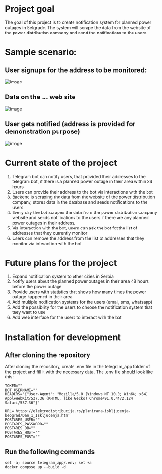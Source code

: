 # Project goal
The goal of this project is to create notification system for planned power outages in Belgrade. The system will scrape the data from the website of the power distribution company and send the notifications to the users.

# Sample scenario:
## User signups for the address to be monitored:
![image](https://github.com/user-attachments/assets/5d1cd58b-7874-495d-9f01-05e6c6373975)

## Data on the ... web site
![image](https://github.com/user-attachments/assets/82bb9834-ba23-456f-bc72-7397e155966f)

## User gets notified (address is provided for demonstration purpose)
![image](https://github.com/user-attachments/assets/46aea1f5-2128-4460-9bed-39a77b929461)



# Current state of the project
1. Telegram bot can notify users, that provided their addresses to the telegram bot, if there is a planned power outage in their area within 24 hours
2. Users can provide their address to the bot via interactions with the bot 
3. Backend is scraping the data from the website of the power distribution company, stores data in the database and sends notifications to the users
4. Every day the bot scrapes the data from the power distribution company website and sends notifications to the users if there are any planned power outages in their address.
5. Via interaction with the bot, users can ask the bot fot the list of addresses that they currently monitor
6. Users can remove the address from the list of addresses that they monitor via interaction with the bot

# Future plans for the project
1. Expand notification system to other cities in Serbia
2. Notify users about the planned power outages in their area 48 hours before the power outage
3. Provide users with statistics that shows how many times the power outage happened in their area
4. Add multiple notification systems for the users (email, sms, whatsapp)
5. Add the possibility for the users to choose the notification system that they want to use
6. Add web interface for the users to interact with the bot

# Installation for development

## After cloning the repository
After cloning the repository, create .env file in the telegram_app folder of the project and fill it with the necessary data. The .env file should look like this:
```
TOKEN=""
BOT_USERNAME=""
HEADERS='{"User-Agent": "Mozilla/5.0 (Windows NT 10.0; Win64; x64) AppleWebKit/537.36 (KHTML, like Gecko) Chrome/91.0.4472.124 Safari/537.36"}'

URL='https://elektrodistribucija.rs/planirana-iskljucenja-beograd/Dan_1_Iskljucenja.htm'
POSTGRES_USER=""
POSTGRES_PASSWORD=""
POSTGRES_DB=""
POSTGRES_HOST=""
POSTGRES_PORT=""
```

## Run the following commands

```
set -a; source telegram_app/.env; set +a
docker compose up --build -d
```
